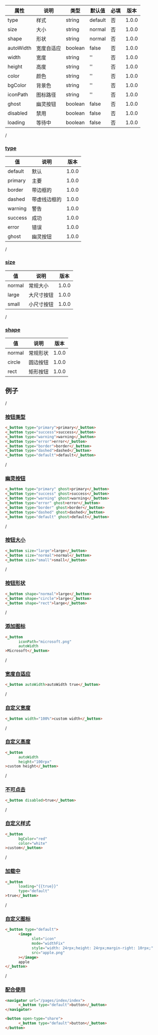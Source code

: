 | 属性 | 说明 | 类型 | 默认值 | 必填 | 版本 |
| - | - | - | - | - | - |
| type | 样式 | string | default | 否 | 1.0.0 |
| size | 大小 | string | normal | 否 | 1.0.0 |
| shape | 形状 | string | normal | 否 | 1.0.0 |
| autoWidth | 宽度自适应 | boolean | false | 否 | 1.0.0 |
| width | 宽度 | string | '' | 否 | 1.0.0 |
| height | 高度 | string | '' | 否 | 1.0.0 |
| color | 颜色 | string | '' | 否 | 1.0.0 |
| bgColor | 背景色 | string | '' | 否 | 1.0.0 |
| iconPath | 图标路径 | string | '' | 否 | 1.0.0 |
| ghost | 幽灵按钮 | boolean | false | 否 | 1.0.0 |
| disabled | 禁用 | boolean | false | 否 | 1.0.0 |
| loading | 等待中 | boolean | false | 否 | 1.0.0 |

<p id="type" class='anchor'>/</p>  

### [type](#type)

| 值 | 说明 | 版本 |
| - | - | - |
| default | 默认 | 1.0.0 |
| primary | 主要 | 1.0.0 |
| border | 带边框的 | 1.0.0 |
| dashed | 带虚线边框的 | 1.0.0 |
| warning | 警告 | 1.0.0 |
| success | 成功 | 1.0.0 |
| error | 错误 | 1.0.0 |
| ghost | 幽灵按钮 | 1.0.0 |

<p id="size" class='anchor'>/</p>  

### [size](#size)

| 值 | 说明 | 版本 |
| - | - | - |
| normal | 常规大小 | 1.0.0 |
| large | 大尺寸按钮 | 1.0.0 |
| small | 小尺寸按钮 | 1.0.0 |

<p id="shape" class='anchor'>/</p> 

### [shape](#shape)

| 值 | 说明 | 版本 |
| - | - | - |
| normal | 常规形状 | 1.0.0 |
| circle | 圆边按钮 | 1.0.0 |
| rect | 矩形按钮 | 1.0.0 |

## 例子

<p id="按钮类型" class='anchor'>/</p> 

### [按钮类型](#按钮类型)

```html
<_button type="primary">primary</_button>
<_button type="success">success</_button>
<_button type="warning">warning</_button>
<_button type="error">error</_button>
<_button type="border">border</_button>
<_button type="dashed">dashed</_button>
<_button type="default">default</_button>
```

<p id="幽灵按钮" class='anchor'>/</p> 

### [幽灵按钮](#幽灵按钮)

```html
<_button type="primary" ghost>primary</_button>
<_button type="success" ghost>success</_button>
<_button type="warning" ghost>warning</_button>
<_button type="error" ghost>error</_button>
<_button type="border" ghost>border</_button>
<_button type="dashed" ghost>dashed</_button>
<_button type="default" ghost>default</_button>
```

<p id="按钮大小" class='anchor'>/</p> 

### [按钮大小](#按钮大小)

```html
<_button size="large">large</_button>
<_button size="normal">normal</_button>
<_button size="small">small</_button>
```

<p id="按钮形状" class='anchor'>/</p> 

### [按钮形状](#按钮形状)

```html
<_button shape="normal">large</_button>
<_button shape="circle">large</_button>
<_button shape="rect">large</_button>
```

<p id="添加图标" class='anchor'>/</p> 

### [添加图标](#添加图标)

```html
<_button 
      iconPath="microsoft.png"
      autoWidth
>Microsoft</_button>
```

<p id="宽度自适应" class='anchor'>/</p> 

### [宽度自适应](#宽度自适应)

```html
<_button autoWidth>autoWidth true</_button>
```

<p id="自定义宽度" class='anchor'>/</p> 

### [自定义宽度](#自定义宽度)

```html
<_button width="100%">custom width</_button>
```

<p id="自定义高度" class='anchor'>/</p> 

### [自定义高度](#自定义高度)

```html
<_button 
      autoWidth 
      height="100rpx"
>custom height</_button>
```

<p id="不可点击" class='anchor'>/</p> 

### [不可点击](#不可点击)

```html
<_button disabled>true</_button>
```

<p id="自定义样式" class='anchor'>/</p> 

### [自定义样式](#自定义样式)

```html
<_button
      bgColor="red"
      color="white"
>custom</_button>
```

<p id="加载中" class='anchor'>/</p> 

### [加载中](#加载中)

```html
<_button
      loading="{{true}}"
      type="default"
>true</_button>
```

<p id="自定义图标" class='anchor'>/</p> 

### [自定义图标](#自定义图标)

```html
<_button type="default">
      <image
            slot="icon"
            mode="widthFix"
            style="width: 24rpx;height: 24rpx;margin-right: 10rpx;"
            src="apple.png"
      ></image>
      apple
</_button>
```

<p id="配合使用" class='anchor'>/</p> 

### [配合使用](#配合使用)

```html
<navigator url="/pages/index/index">
      <_button type="default">button</_button>
</navigator>

<button open-type="share">
      <_button type="default">button</_button>
</button>
```